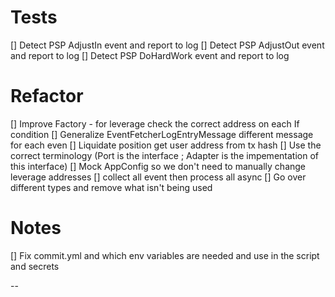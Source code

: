 # Tests

[] Detect PSP AdjustIn event and report to log
[] Detect PSP AdjustOut event and report to log
[] Detect PSP DoHardWork event and report to log


# Refactor

[] Improve Factory - for leverage check the correct address on each If condition
[] Generalize EventFetcherLogEntryMessage different message for each even
[] Liquidate position get user address from tx hash
[] Use the correct terminology (Port is the interface ; Adapter is the impementation of this interface)
[] Mock AppConfig so we don't need to manually change leverage addresses
[] collect all event then process all async
[] Go over different types and remove what isn't being used


# Notes

[] Fix commit.yml and which env variables are needed and use in the script and secrets


--
